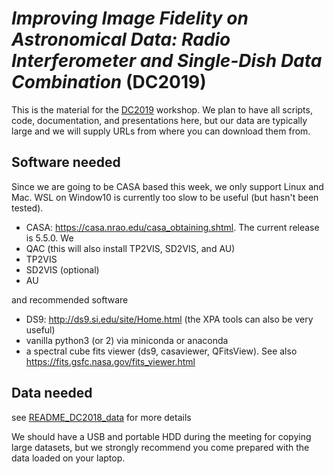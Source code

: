 # *Improving Image Fidelity on Astronomical Data: Radio Interferometer and Single-Dish Data Combination* (DC2019)

This is the material for the
[DC2019](https://www.lorentzcenter.nl/lc/web/2019/1179/info.php3?wsid=1179&venue=Oort)
workshop. We plan to have all scripts, code, documentation, and presentations here,
but our data are typically large and we will supply URLs from where you can download them
from.

## Software needed

Since we are going to be CASA based this week, we only support Linux and Mac.
WSL on Window10 is currently too slow to be useful (but hasn't been tested).

   * CASA: https://casa.nrao.edu/casa_obtaining.shtml. The current release is 5.5.0. We 
   * QAC (this will also install TP2VIS, SD2VIS, and AU)
   * TP2VIS
   * SD2VIS (optional)
   * AU 

and recommended software

   * DS9: http://ds9.si.edu/site/Home.html (the XPA tools can also be very useful)
   * vanilla python3 (or 2) via miniconda or anaconda
   * a spectral cube fits viewer (ds9, casaviewer, QFitsView). See also https://fits.gsfc.nasa.gov/fits_viewer.html

## Data needed

see [README_DC2018_data](data/README_DC2019_data) for more details

We should have a USB and portable HDD during the meeting for copying large datasets, but
we strongly recommend you come prepared with the data loaded on your laptop.
